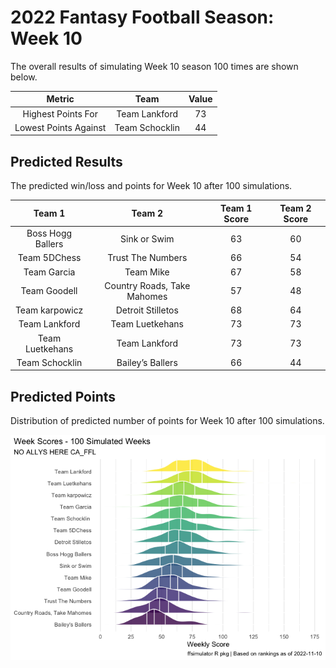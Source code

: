 
<!-- README.md is generated from README.Rmd. Please edit that file -->

# 2022 Fantasy Football Season: Week 10

<!-- badges: start -->
<!-- badges: end -->

The overall results of simulating Week 10 season 100 times are shown
below.

|        Metric         |      Team      | Value |
|:---------------------:|:--------------:|:-----:|
|  Highest Points For   | Team Lankford  |  73   |
| Lowest Points Against | Team Schocklin |  44   |

## Predicted Results

The predicted win/loss and points for Week 10 after 100 simulations.

<table class="table table-hover" style="width: auto !important; margin-left: auto; margin-right: auto;">
<thead>
<tr>
<th style="text-align:center;">
Team 1
</th>
<th style="text-align:center;">
Team 2
</th>
<th style="text-align:center;">
Team 1 Score
</th>
<th style="text-align:center;">
Team 2 Score
</th>
</tr>
</thead>
<tbody>
<tr>
<td style="text-align:center;">
Boss Hogg Ballers
</td>
<td style="text-align:center;">
Sink or Swim
</td>
<td style="text-align:center;">
63
</td>
<td style="text-align:center;">
60
</td>
</tr>
<tr>
<td style="text-align:center;">
Team 5DChess
</td>
<td style="text-align:center;">
Trust The Numbers
</td>
<td style="text-align:center;">
66
</td>
<td style="text-align:center;">
54
</td>
</tr>
<tr>
<td style="text-align:center;">
Team Garcia
</td>
<td style="text-align:center;">
Team Mike
</td>
<td style="text-align:center;">
67
</td>
<td style="text-align:center;">
58
</td>
</tr>
<tr>
<td style="text-align:center;">
Team Goodell
</td>
<td style="text-align:center;">
Country Roads, Take Mahomes
</td>
<td style="text-align:center;">
57
</td>
<td style="text-align:center;">
48
</td>
</tr>
<tr>
<td style="text-align:center;">
Team karpowicz
</td>
<td style="text-align:center;">
Detroit Stilletos
</td>
<td style="text-align:center;">
68
</td>
<td style="text-align:center;">
64
</td>
</tr>
<tr>
<td style="text-align:center;">
Team Lankford
</td>
<td style="text-align:center;">
Team Luetkehans
</td>
<td style="text-align:center;">
73
</td>
<td style="text-align:center;">
73
</td>
</tr>
<tr>
<td style="text-align:center;">
Team Luetkehans
</td>
<td style="text-align:center;">
Team Lankford
</td>
<td style="text-align:center;">
73
</td>
<td style="text-align:center;">
73
</td>
</tr>
<tr>
<td style="text-align:center;">
Team Schocklin
</td>
<td style="text-align:center;">
Bailey’s Ballers
</td>
<td style="text-align:center;">
66
</td>
<td style="text-align:center;">
44
</td>
</tr>
</tbody>
</table>

## Predicted Points

Distribution of predicted number of points for Week 10 after 100
simulations.

<img src="README_files/figure-gfm/unnamed-chunk-5-1.png"  />
